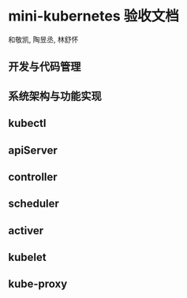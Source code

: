 # mini-kubernetes 验收文档
和敬凯, 陶昱丞, 林舒怀

## 开发与代码管理
## 系统架构与功能实现
## kubectl
## apiServer
## controller
## scheduler
## activer
## kubelet
## kube-proxy
